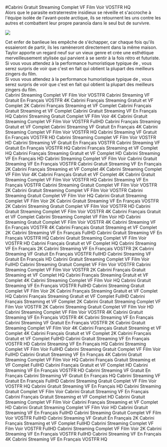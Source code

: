 #Cabrini Gratuit Streaming Complet VF Film Voir VOSTFR HQ  
Alors que le parasite extraterrestre insidieux se réveille et s'accroche à l'équipe isolée de l'avant-poste arctique, ils se retournent les uns contre les autres et combattent leur propre paranoïa dans le seul but de survivre.  
  
[![](https://i.imgur.com/qSNzIqt.png)](https://movie.rssnews.media/gKGbiMUNY.php)  
  
Cet enfer de banlieue les empêche de s'échapper, car chaque fois qu'ils essaieront de partir, ils les ramèneront directement dans la même maison.  
Taylor apporte un regard neuf sur un vieux genre et crée une esthétique merveilleusement stylisée qui parvient à se sentir à la fois rétro et futuriste.  
Si vous vous attendez à la performance humoristique typique de , vous serez surpris de voir que c'est en fait  qui obtient la plupart des meilleurs zingers du film.  
Si vous vous attendez à la performance humoristique typique de , vous serez surpris de voir que c'est en fait  qui obtient la plupart des meilleurs zingers du film.  
Cabrini Streaming Complet VF Film Voir VOSTFR
Cabrini Streaming VF Gratuit En Français VOSTFR 4K
Cabrini Français Streaming Gratuit et VF Complet 2K
Cabrini Français Streaming et VF Complet
Cabrini Français Gratuit Streaming et VF Complet
Cabrini Gratuit Streaming VF En Français HQ
Cabrini Streaming Gratuit Complet VF Film Voir 4K
Cabrini Gratuit Streaming Complet VF Film Voir VOSTFR FullHD
Cabrini Français Streaming Gratuit et VF Complet
Cabrini Streaming VF Gratuit En Français 4K
Cabrini Streaming Complet VF Film Voir VOSTFR HQ
Cabrini Streaming VF Gratuit En Français VOSTFR HD
Cabrini Streaming Complet VF Film Voir VOSTFR HD
Cabrini Streaming VF Gratuit En Français VOSTFR
Cabrini Streaming VF Gratuit En Français VOSTFR HQ
Cabrini Français Streaming et VF Complet HQ
Cabrini Français Streaming Gratuit et VF Complet HD
Cabrini Streaming VF En Français HD
Cabrini Streaming Complet VF Film Voir
Cabrini Gratuit Streaming VF En Français VOSTFR
Cabrini Gratuit Streaming VF En Français 2K
Cabrini Français Streaming et VF Complet 4K
Cabrini Streaming Complet VF Film Voir 4K
Cabrini Français Gratuit et VF Complet 4K
Cabrini Gratuit Streaming Complet VF Film Voir VOSTFR HQ
Cabrini Streaming VF En Français VOSTFR
Cabrini Streaming Gratuit Complet VF Film Voir VOSTFR 2K
Cabrini Gratuit Streaming Complet VF Film Voir VOSTFR
Cabrini Streaming Gratuit Complet VF Film Voir HQ
Cabrini Gratuit Streaming Complet VF Film Voir 2K
Cabrini Gratuit Streaming VF En Français VOSTFR 2K
Cabrini Streaming Gratuit Complet VF Film Voir VOSTFR HD
Cabrini Gratuit Streaming Complet VF Film Voir VOSTFR 4K
Cabrini Français Gratuit et VF Complet
Cabrini Streaming Complet VF Film Voir HD
Cabrini Streaming Gratuit Complet VF Film Voir VOSTFR 4K
Cabrini Streaming VF En Français VOSTFR 4K
Cabrini Français Gratuit Streaming et VF Complet 2K
Cabrini Streaming VF En Français FullHD
Cabrini Gratuit Streaming VF En Français VOSTFR HQ
Cabrini Gratuit Streaming Complet VF Film Voir VOSTFR HD
Cabrini Français Gratuit et VF Complet HQ
Cabrini Streaming VF En Français 2K
Cabrini Streaming VF En Français VOSTFR 2K
Cabrini Streaming VF Gratuit En Français VOSTFR FullHD
Cabrini Streaming VF Gratuit En Français HD
Cabrini Gratuit Streaming Complet VF Film Voir FullHD
Cabrini Streaming Gratuit Complet VF Film Voir VOSTFR
Cabrini Streaming Complet VF Film Voir VOSTFR 2K
Cabrini Français Gratuit Streaming et VF Complet HQ
Cabrini Français Streaming Gratuit et VF Complet 4K
Cabrini Streaming Complet VF Film Voir HQ
Cabrini Gratuit Streaming VF En Français VOSTFR FullHD
Cabrini Streaming Gratuit Complet VF Film Voir 2K
Cabrini Français Streaming Gratuit et VF Complet HQ
Cabrini Français Streaming Gratuit et VF Complet FullHD
Cabrini Français Streaming et VF Complet 2K
Cabrini Gratuit Streaming Complet VF Film Voir VOSTFR 2K
Cabrini Streaming Gratuit Complet VF Film Voir HD
Cabrini Streaming Complet VF Film Voir VOSTFR 4K
Cabrini Gratuit Streaming VF En Français VOSTFR 4K
Cabrini Streaming VF En Français
Cabrini Streaming VF Gratuit En Français VOSTFR 2K
Cabrini Gratuit Streaming Complet VF Film Voir 4K
Cabrini Français Gratuit Streaming et VF Complet 4K
Cabrini Français Gratuit et VF Complet 2K
Cabrini Français Gratuit et VF Complet FullHD
Cabrini Gratuit Streaming VF En Français VOSTFR HD
Cabrini Streaming VF En Français HQ
Cabrini Streaming Complet VF Film Voir FullHD
Cabrini Streaming Gratuit Complet VF Film Voir FullHD
Cabrini Gratuit Streaming VF En Français 4K
Cabrini Gratuit Streaming Complet VF Film Voir HQ
Cabrini Français Gratuit Streaming et VF Complet FullHD
Cabrini Français Gratuit et VF Complet HD
Cabrini Streaming VF En Français VOSTFR HD
Cabrini Streaming VF Gratuit En Français
Cabrini Streaming VF Gratuit En Français HQ
Cabrini Streaming VF Gratuit En Français FullHD
Cabrini Streaming Gratuit Complet VF Film Voir VOSTFR HQ
Cabrini Gratuit Streaming VF En Français HD
Cabrini Streaming Gratuit Complet VF Film Voir
Cabrini Gratuit Streaming VF En Français
Cabrini Français Gratuit Streaming et VF Complet HD
Cabrini Gratuit Streaming Complet VF Film Voir
Cabrini Français Streaming et VF Complet HD
Cabrini Gratuit Streaming Complet VF Film Voir HD
Cabrini Gratuit Streaming VF En Français FullHD
Cabrini Streaming Gratuit Complet VF Film Voir VOSTFR FullHD
Cabrini Streaming VF Gratuit En Français 2K
Cabrini Français Streaming et VF Complet FullHD
Cabrini Streaming Complet VF Film Voir VOSTFR FullHD
Cabrini Streaming Complet VF Film Voir 2K
Cabrini Streaming VF En Français VOSTFR FullHD
Cabrini Streaming VF En Français 4K
Cabrini Streaming VF En Français VOSTFR HQ